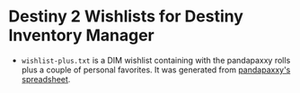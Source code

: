 # Destiny 2 Wishlists for Destiny Inventory Manager

* `wishlist-plus.txt` is a DIM wishlist containing with the pandapaxxy rolls plus a couple of personal favorites. It was generated from [pandapaxxy's spreadsheet](https://docs.google.com/spreadsheets/d/1UlPqO4koKRcqMxl2VO4JzdgkKyY7LW07W0k91S_Yl8U/edit).
